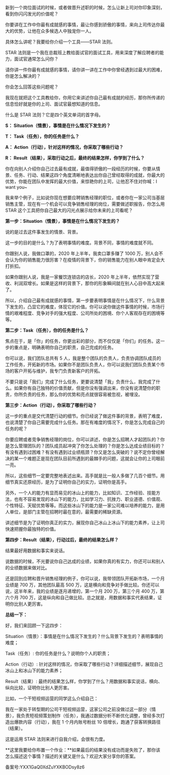 新到一个岗位面试的时候，或者做晋升述职的时候，怎么让新上司对你印象深刻，看到你闪闪发光的价值呢？

你要讲在工作中你最有成就感的事情，最让你感到骄傲的事情，来向上司传达你最大的优势，让他在众多候选人中独宠你一人。

具体怎么讲呢？我要给你介绍一个工具——STAR 法则。

STAR 法则是一个我在总裁班上教给面试官的面试工具，用来深度了解应聘者的能力，面试官通常怎么问你？

请你讲一件你最有成就感的事情，请你讲一讲在工作中你曾经遇到过最大的困难，你是怎么解决的？

你会怎么回答这些问题呢？

我现在就把这个工具教给你，你用它来讲述你自己最有成就的经历，那你所传递的信息恰好就是你的上司、面试官最想知道的信息。

什么是 STAR 法则？它是四个英文单词的首字母。

**S： Situation（情景），事情是在什么情况下发生的？**

**T： Task（任务），你的任务是什么？**

**A： Action（行动），针对这样的情况，你采取了哪些行动？**

**R： Result（结果），采取行动之后，最终的结果怎样，你学到了什么？**

你在向别人介绍你自己过去最有成就，最值得骄傲的一段经历的时候，你要从情景、任务、行动、结果这四个角度清晰地表达出你自己曾经取得的成就，你最大的优势，你能在团队中发挥的最大价值，来惊艳你的上司，让他忍不住对你喊：I want you\~

我来举个例子，比如说你现在想要应聘销售经理的职位，或者你在一家公司当基层销售主管，现在有一个机会可以竞争销售经理的岗位，需要做述职报告，你怎么用 STAR 这个工具把你自己最大的闪光点展示给你未来的上司看呢？

**第一步：Situation（情景），事情是在什么情况下发生的？**

说的是过去这件事发生的情景、背景。

这一步的目的是什么？为了表明事情的难度。背景不同，事情的难度就不同。

你跟别人说，我做口罩的，2020 年上半年，我卖口罩多赚了 1000 万，别人会不会认为你的销售能力很厉害？在疫情的背景下，你的销售能力在别人眼中肯定会大打折扣。

如果你跟别人说，我是一家餐饮连锁店的店长，2020 年上半年，依然实现了营收、利润双增长。如果是这样的背景下，那你的形象瞬间就在别人心目中高大起来了。

所以，介绍自己最有成就感的事情，第一步要表明事情是在什么情况下，什么背景下发生的，凸显它的难度，体现它的价值。你可以说你做这件事情的时候，市场行情的艰难程度、竞争对手的强大程度、公司所处的困境、你个人客观存在的困境等等。

**第二步：Task（任务），你的任务是什么？**

焦点在于，是「你」的任务，你更出彩的部分，而不仅仅是「你们」的任务。这一步的重点是，明确表明你自己的职责，自己完成的任务。

你可以说，我们团队总共有 5 人，我是整个团队的负责人，负责协调团队成员的工作任务，开拓新的市场。如果你不是团队负责人，你可以说我们团队负责某个市场的客户开拓与维护，我专门负责新客户的开拓。

不要只是说「我们」完成了什么任务，更要说清楚「我」负责什么，我完成了什么。如果你有自己独特的价值贡献，但是你没有强调出来，你没有说清楚你的职责，你所负责的任务，那么你的优势和亮点就很容易被忽视，被埋没。

**第三步：Action（行动），你采取了哪些行动？**

这一步的重点是交代清楚行动的细节。你已经说了做这件事的背景，表明了难度，也说清楚了你自己需要完成什么任务。那在有难度的情况下，你是怎么完成自己的任务的呢？

你要应聘或者竞争销售经理的岗位，你可以讲述，你是怎么招聘人才起团队的？你是怎么管理团队的？团队成员起冲突了你怎么处理的？你是怎么达成业绩目标的？有没有遇到过困难？有没有遇到过业绩瓶颈？你又是怎么突破的？说不定你曾经解决的某一个难题正是现在团队目前所遇到的最棘手的问题，这就会让你的上司眼前一亮。

所以，这些细节一定要完整地表述出来。高手就是比一般人多做了几百个细节。用细节真实还原经历，是为了证明你自己的实力，证明你是高手。

另外，一个人的能力有显而易见的冰山上的能力，比如知识、工作经验、技能方法，也有不容易发现的冰山下的能力，比如学习力、抗挫力、职业道德、价值观、个性特征、天赋优势等等。而这些冰山下的能力是一家公司难以培养的能力，是用人单位，是部门主管在招聘时最在意的，最需要的稀缺资源。

讲述细节是为了证明你真正的实力，展现你自己冰山上冰山下的能力素养，让上司快速把握你最独特的价值。

**第四步：Result（结果），行动过后，最终的结果怎么样？**

结果最好用数据和事实来说话。

说数据的时候，不光要说你自己达成的业绩，如果你真的有实力，你还可以和别人的业绩数据来做对比。

还是回到应聘和晋升销售经理的例子，你可以说，我带领团队开拓新市场，一个月业绩是 700 万，其他团队最高 500 万，这是横向和竞争对手做比较。你还可以说，这半年来，我的业绩是逐月递增的，第一个月 200 万，第三个月 400 万，第六个月 700 万，这是纵向和自己做比较。总之就是，用数据和事实代表结果，证明你比别人更厉害。

**总结一下：**

好，我们来回顾一下这四步：

Situation（情景）：事情是在什么情况下发生的？什么背景下发生的？表明事情的难度；

Task（任务）: 你的任务是什么？说明你个人的职责；

Action（行动）: 针对这样的情况，你采取了哪些行动？详细描述细节，展现自己冰山上和冰山下的能力素养；

Result（结果）: 最终的结果怎么样，你学到了什么？用数据和事实说话，横向、纵向比较，证明你比别人更厉害。

比如，一个干短视频运营的同学这么介绍自己：

我在一家处于转型期的公司干短视频运营，这家公司之前没做过这一部分（情景），我负责短视频策划制作（任务），我通过数据分析不断优化调整，曾经多次打造出爆款内容（行动），我在 1 个月内账号粉丝 10 倍增长，跑通了获客转换路径（结果）。

这是运用 STAR 法则来进行自我介绍，会很有力度。

**这里我要给你布置一个作业：**如果最后的结果没有成功而是失败了，那你该怎么描述这个事情？描述的关键又是什么？欢迎大家分享你的答案。

备案号:YXX1GaQ0XdZuYXKBODsy8z6
